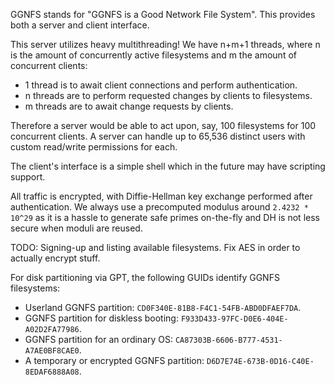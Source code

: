 GGNFS stands for "GGNFS is a Good Network File System". This provides both a server and client interface.

This server utilizes heavy multithreading! We have n+m+1 threads, where n is the amount of concurrently active filesystems and m the amount of concurrent clients:

- 1 thread is to await client connections and perform authentication.
- n threads are to perform requested changes by clients to filesystems.
- m threads are to await change requests by clients.

Therefore a server would be able to act upon, say, 100 filesystems for 100 concurrent clients. A server can handle up to 65,536 distinct users with custom read/write permissions for each.

The client's interface is a simple shell which in the future may have scripting support.

All traffic is encrypted, with Diffie-Hellman key exchange performed after authentication. We always use a precomputed modulus around `2.4232 * 10^29` as it is a hassle to generate safe primes on-the-fly and DH is not less secure when moduli are reused.

TODO: Signing-up and listing available filesystems. Fix AES in order to actually encrypt stuff.

For disk partitioning via GPT, the following GUIDs identify GGNFS filesystems:

- Userland GGNFS partition: `CD0F340E-81B8-F4C1-54FB-ABD0DFAEF7DA`.
- GGNFS partition for diskless booting: `F933D433-97FC-D0E6-404E-A02D2FA77986`.
- GGNFS partition for an ordinary OS: `CA87303B-6606-B777-4531-A7AE0BF8CAE0`.
- A temporary or encrypted GGNFS partition: `D6D7E74E-673B-0D16-C40E-8EDAF6888A08`.